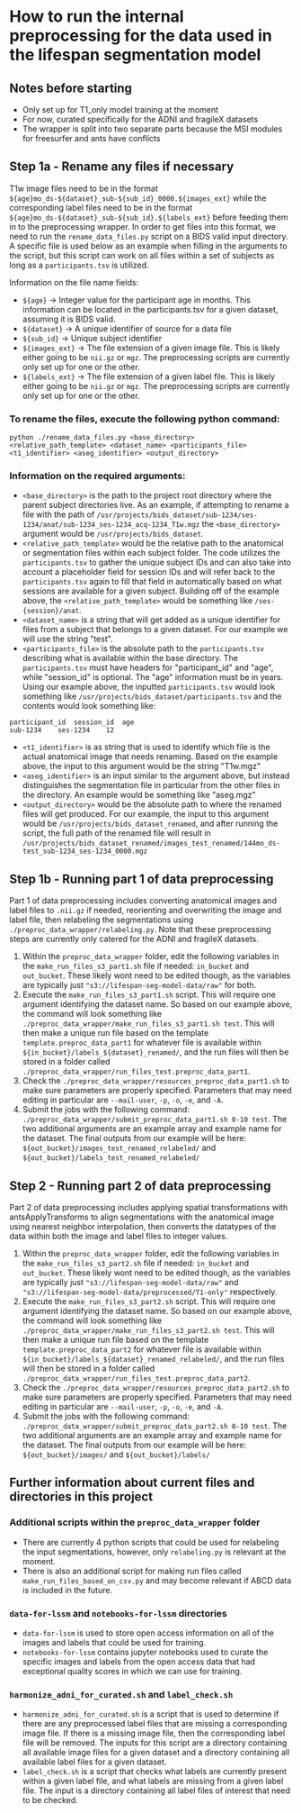 # How to run the internal preprocessing for the data used in the lifespan segmentation model
## Notes before starting
- Only set up for T1_only model training at the moment
- For now, curated specifically for the ADNI and fragileX datasets
- The wrapper is split into two separate parts because the MSI modules for freesurfer and ants have conflicts
## Step 1a - Rename any files if necessary
T1w image files need to be in the format `${age}mo_ds-${dataset}_sub-${sub_id}_0000.${images_ext}` while the corresponding label files need to be in the format `${age}mo_ds-${dataset}_sub-${sub_id}.${labels_ext}` before feeding them in to the preprocessing wrapper. In order to get files into this format, we need to run the `rename_data_files.py` script on a BIDS valid input directory. A specific file is used below as an example when filling in the arguments to the script, but this script can work on all files within a set of subjects as long as a `participants.tsv` is utilized.

Information on the file name fields:
- `${age}` -> Integer value for the participant age in months. This information can be located in the participants.tsv for a given dataset, assuming it is BIDS valid. 
- `${dataset}` -> A unique identifier of source for a data file
- `${sub_id}` -> Unique subject identifier
- `${images_ext}` -> The file extension of a given image file. This is likely either going to be `nii.gz` or `mgz`. The preprocessing scripts are currently only set up for one or the other.
- `${labels_ext}` -> The file extension of a given label file. This is likely either going to be `nii.gz` or `mgz`. The preprocessing scripts are currently only set up for one or the other.  

### To rename the files, execute the following python command:  
`python ./rename_data_files.py <base_directory> <relative_path_template> <dataset_name> <participants_file> <t1_identifier> <aseg_identifier> <output_directory>`

### Information on the required arguments:
- `<base_directory>` is the path to the project root directory where the parent subject directories live. As an example, if attempting to rename a file with the path of `/usr/projects/bids_dataset/sub-1234/ses-1234/anat/sub-1234_ses-1234_acq-1234_T1w.mgz` the `<base_directory>` argument would be `/usr/projects/bids_dataset`.
- `<relative_path_template>` would be the relative path to the anatomical or segmentation files within each subject folder. The code utilizes the `participants.tsv` to gather the unique subject IDs and can also take into account a placeholder field for session IDs and will refer back to the `participants.tsv` again to fill that field in automatically based on what sessions are available for a given subject. Building off of the example above, the `<relative_path_template>` would be something like `/ses-{session}/anat`.
- `<dataset_name>` is a string that will get added as a unique identifier for files from a subject that belongs to a given dataset. For our example we will use the string "test".
- `<participants_file>` is the absolute path to the `participants.tsv` describing what is available within the base directory. The `participants.tsv` must have headers for "participant_id" and "age", while "session_id" is optional. The "age" information must be in years. Using our example above, the inputted `participants.tsv` would look something like `/usr/projects/bids_dataset/participants.tsv` and the contents would look something like:
```
participant_id  session_id  age
sub-1234    ses-1234    12
```
- `<t1_identifier>` is as string that is used to identify which file is the actual anatomical image that needs renaming. Based on the example above, the input to this argument would be the string "T1w.mgz"
- `<aseg_identifier>` is an input similar to the argument above, but instead distinguishes the segmentation file in particular from the other files in the directory. An example would be something like "aseg.mgz"
- `<output_directory>` would be the absolute path to where the renamed files will get produced. For our example, the input to this argument would be `/usr/projects/bids_dataset_renamed`, and after running the script, the full path of the renamed file will result in `/usr/projects/bids_dataset_renamed/images_test_renamed/144mo_ds-test_sub-1234_ses-1234_0000.mgz`

## Step 1b - Running part 1 of data preprocessing
Part 1 of data preprocessing includes converting anatomical images and label files to `.nii.gz` if needed, reorienting and overwriting the image and label file, then relabeling the segmentations using `./preproc_data_wrapper/relabeling.py`. Note that these preprocessing steps are currently only catered for the ADNI and fragileX datasets. 
1. Within the `preproc_data_wrapper` folder, edit the following variables in the `make_run_files_s3_part1.sh` file if needed: `in_bucket` and `out_bucket`. These likely wont need to be edited though, as the variables are typically just `"s3://lifespan-seg-model-data/raw"` for both. 
2. Execute the `make_run_files_s3_part1.sh` script. This will require one argument identifying the dataset name. So based on our example above, the command will look something like `./preproc_data_wrapper/make_run_files_s3_part1.sh test`. This will then make a unique run file based on the template `template.preproc_data_part1` for whatever file is available within `${in_bucket}/labels_${dataset}_renamed/`, and the run files will then be stored in a folder called `./preproc_data_wrapper/run_files_test.preproc_data_part1`. 
3. Check the `./preproc_data_wrapper/resources_preproc_data_part1.sh` to make sure parameters are properly specified. Parameters that may need editing in particular are `--mail-user`, `-p`, `-o`, `-e`, and `-A`.
4. Submit the jobs with the following command: `./preproc_data_wrapper/submit_preproc_data_part1.sh 0-10 test`. The two additional arguments are an example array and example name for the dataset. The final outputs from our example will be here: `${out_bucket}/images_test_renamed_relabeled/` and `${out_bucket}/labels_test_renamed_relabeled/`

## Step 2 - Running part 2 of data preprocessing
Part 2 of data preprocessing includes applying spatial transformations with antsApplyTransforms to align segmentations with the anatomical image using nearest neighbor interpolation, then converts the datatypes of the data within both the image and label files to integer values.
1. Within the `preproc_data_wrapper` folder, edit the following variables in the `make_run_files_s3_part2.sh` file if needed: `in_bucket` and `out_bucket`. These likely wont need to be edited though, as the variables are typically just `"s3://lifespan-seg-model-data/raw"` and `"s3://lifespan-seg-model-data/preprocessed/T1-only"` respectively.
2. Execute the `make_run_files_s3_part2.sh` script. This will require one argument identifying the dataset name. So based on our example above, the command will look something like `./preproc_data_wrapper/make_run_files_s3_part2.sh test`. This will then make a unique run file based on the template `template.preproc_data_part2` for whatever file is available within `${in_bucket}/labels_${dataset}_renamed_relabeled/`, and the run files will then be stored in a folder called `./preproc_data_wrapper/run_files_test.preproc_data_part2`.
3. Check the `./preproc_data_wrapper/resources_preproc_data_part2.sh` to make sure parameters are properly specified. Parameters that may need editing in particular are `--mail-user`, `-p`, `-o`, `-e`, and `-A`.  
4. Submit the jobs with the following command: `./preproc_data_wrapper/submit_preproc_data_part2.sh 0-10 test`. The two additional arguments are an example array and example name for the dataset. The final outputs from our example will be here: `${out_bucket}/images/` and `${out_bucket}/labels/`

## Further information about current files and directories in this project
### Additional scripts within the `preproc_data_wrapper` folder
- There are currently 4 python scripts that could be used for relabeling the input segmentations, however, only `relabeling.py` is relevant at the moment. 
- There is also an additional script for making run files called `make_run_files_based_on_csv.py` and may become relevant if ABCD data is included in the future. 
### `data-for-lssm` and `notebooks-for-lssm` directories
- `data-for-lssm` is used to store open access information on all of the images and labels that could be used for training.
- `notebooks-for-lssm` contains jupyter notebooks used to curate the specific images and labels from the open access data that had exceptional quality scores in which we can use for training. 
### `harmonize_adni_for_curated.sh` and `label_check.sh`
- `harmonize_adni_for_curated.sh` is a script that is used to determine if there are any preprocessed label files that are missing a corresponding image file. If there is a missing image file, then the corresponding label file will be removed. The inputs for this script are a directory containing all available image files for a given dataset and a directory containing all available label files for a given dataset.  
- `label_check.sh` is a script that checks what labels are currently present within a given label file, and what labels are missing from a given label file. The input is a directory containing all label files of interest that need to be checked. 